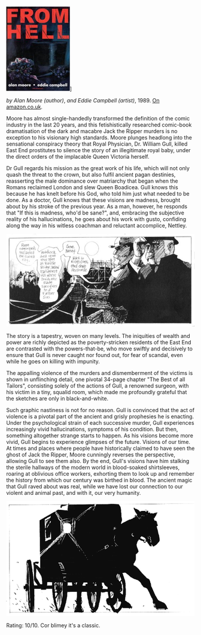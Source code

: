 <!--
.. title: From Hell
.. slug: from-hell
.. date: 2007-07-21 22:34:22-05:00
.. tags: Books,Comics,Fiction
.. category: Books
.. link: 
.. description: 
.. type: text
-->


![From Hell](/files/2007/07/fromhellsm.jpg)]

*by Alan Moore (author)*,
*and Eddie Campbell (artist)*,
1989.
[On amazon.co.uk](http://www.amazon.co.uk/Hell-Alan-Moore/dp/0861661419 "From Hell").

Moore has almost single-handedly transformed the definition of the comic
industry in the last 20 years, and this fetishistically researched
comic-book dramatisation of the dark and macabre Jack the Ripper murders
is no exception to his visionary high standards. Moore plunges headlong
into the sensational conspiracy theory that Royal Physician, Dr. William
Gull, killed East End prostitutes to silence the story of an
illegitimate royal baby, under the direct orders of the implacable Queen
Victoria herself.

Dr Gull regards his mission as the great work of his life, which will
not only quash the threat to the crown, but also fulfil ancient pagan
destinies, reasserting the male dominance over matriarchy that began
when the Romans reclaimed London and slew Queen Boadicea. Gull knows
this because he has knelt before his God, who told him just what needed
to be done. As a doctor, Gull knows that these visions are madness,
brought about by his stroke of the previous year. As a man, however, he
responds that "If this is madness, who'd be sane?", and, embracing the
subjective reality of his hallucinations, he goes about his work with
gusto, confiding along the way in his witless coachman and reluctant
accomplice, Nettley.

![Dr Gull and coachman Nettley](/files/2007/07/boadicea-died-sm.jpg "Dr. Gull & coachman Nettley")

The story is a tapestry, woven on many levels. The iniquities of wealth
and power are richly depicted as the poverty-stricken residents of the
East End are contrasted with the powers-that-be, who move swiftly and
decisively to ensure that Gull is never caught nor found out, for fear
of scandal, even while he goes on killing with impunity.

The appalling violence of the murders and dismemberment of the victims
is shown in unflinching detail, one pivotal 34-page chapter "The Best of
all Tailors", consisting solely of the actions of Gull, a renowned
surgeon, with his victim in a tiny, squalid room, which made me
profoundly grateful that the sketches are only in black-and-white.

Such graphic nastiness is not for no reason. Gull is convinced that the
act of violence is a pivotal part of the ancient and grisly prophesies
he is enacting. Under the psychological strain of each successive
murder, Gull experiences increasingly vivid hallucinations, symptoms of
his condition. But then, something altogether strange starts to happen.
As his visions become more vivid, Gull begins to experience glimpses of
the future. Visions of our time. At times and places where people have
historically claimed to have seen the ghost of Jack the Ripper, Moore
cunningly reverses the perspective, allowing Gull to see them also. By
the end, Gull's visions have him stalking the sterile hallways of the
modern world in blood-soaked shirtsleeves, roaring at oblivious office
workers, exhorting them to look up and remember the history from which
our century was birthed in blood. The ancient magic that Gull raved
about was real, while we have lost our connection to our violent and
animal past, and with it, our very humanity.

![Nettley's coach - harbinger of doom.](/files/2007/07/coach-sm.png "Nettley's coach - harbinger of doom.")

Rating: 10/10.
Cor blimey it's a classic.